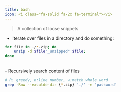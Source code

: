 ```yaml
---
title: bash
icon: <i class="fa-solid fa-2x fa-terminal"></i>
---
```


> A collection of loose snippets

- Iterate over files in a directory and do something:

```bash
for file in ./*.zip; do
    unzip -d $file"_unzipped" $file;
done
```
<br>
- Recursively search content of files

```bash
# R: greedy, n:line number, w:match whole word
grep -Rnw --exculde-dir {*.zip} './' -e 'password'
```

